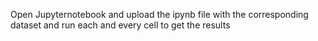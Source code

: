 Open Jupyternotebook and upload the ipynb file with the corresponding dataset and run each and every cell to get the results
